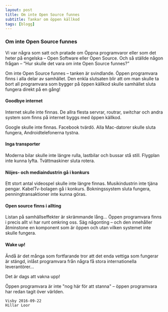 ```yaml
---
layout: post
title: Om inte Open Source funnes
subtitle: Tankar om öppen källkod
tags: [blogg]
---
```


### Om inte Open Source funnes
Vi var några som satt och pratade om Öppna programvaror eller som det heter på engelska – Open Software eller Open Source. Och så ställde någon frågan – ”Hur skulle det vara om inte Open Source funnes?”

Om inte Open Source funnes – tanken är svindlande. Öppen programvara finns i alla delar av samhället. Den enkla slutsaten blir att om man skulle ta bort all programvara som bygger på öppen källkod skulle samhället sluta fungera direkt på en gång!

#### Goodbye internet
Internet skulle inte finnas. De allra flesta servrar, routrar, switchar och andra system som finns på internet byggs med öppen källkod.

Google skulle inte finnas. Facebook tvärdö. Alla Mac-datorer skulle sluta fungera, Androidtelefonerna tystna.

#### Inga transporter
Moderna bilar skulle inte längre rulla, lastbilar och bussar stå still. Flygplan inte kunna lyfta. Tvättmaskiner sluta rotera.

#### Nöjes- och mediaindustrin gå i konkurs
Ett stort antal videospel skulle inte längre finnas. Musikindustrin inte tjäna pengar. KabelTv-bolagen gå i konkurs. Bokningssystem sluta fungera, penningtransaktioner inte kunna göras.

#### Open source finns i allting
Listan på samhällseffekter är skrämmande lång... Öppen programvara finns i precis allt vi har runt omkring oss. Säg någonting – och den innehåller åtminstone en komponent som är öppen och utan vilken systemet inte skulle fungera.

#### Wake up!
Ändå är det många som fortfarande tror att det enda vettiga som fungerar är stängd, inlåst programvara från några få stora internationella leverantörer...

Det är dags att vakna upp!

Öppen programvara är inte "nog här för att stanna" – öppen programvara har redan tagit över världen.

```
Visby 2016-09-22
Hillar Loor
```
